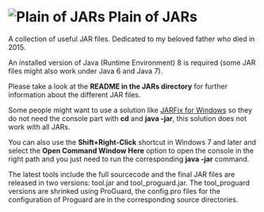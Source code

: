 ![Plain of JARs](http://p.yusukekamiyamane.com/icons/search/fugue/icons-24/jar.png) Plain of JARs
=================

A collection of useful JAR files. Dedicated to my beloved father who died in 2015.

An installed version of Java (Runtime Environment) 8 is required (some JAR files might also work under Java 6 and Java 7).

Please take a look at the **README in the JARs directory** for further information about the different JAR files. 

Some people might want to use a solution like [JARFix for Windows](http://johann.loefflmann.net/en/software/jarfix/index.html) so they do not need the console part with **cd** and **java -jar**, this solution does not work with all JARs.

You can also use the **Shift+Right-Click** shortcut in Windows 7 and later and select the **Open Command Window Here** option to open the console in the right path and you just need to run the corresponding **java -jar** command.

The latest tools include the full sourcecode and the final JAR files are released in two versions: tool.jar and tool_proguard.jar. The tool_proguard versions are shrinked using ProGuard, the config.pro files for the configuration of Proguard are in the corresponding source directories.